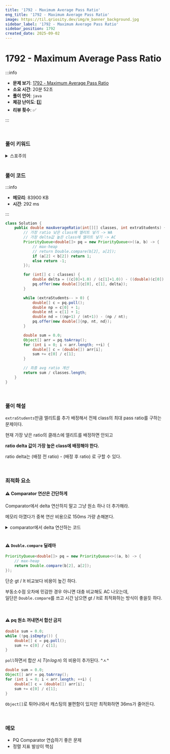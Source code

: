 ```yaml
---
title: '1792 - Maximum Average Pass Ratio'
eng_title: '1792 - Maximum Average Pass Ratio'
image: https://til.qriosity.dev/img/m_banner_background.jpg
sidebar_label: '1792 - Maximum Average Pass Ratio'
sidebar_position: 1792
created_date: 2025-09-02
---
```


# 1792 - Maximum Average Pass Ratio

:::info

- **문제 보기**: [1792 - Maximum Average Pass Ratio](https://leetcode.com/problems/maximum-average-pass-ratio)
- **소요 시간**: 20분 52초
- **풀이 언어**: `java`
- **체감 난이도**: 3️⃣
- **리뷰 횟수**: ✅

:::

<br />

### 풀이 키워드

<details>
<summary>스포주의</summary>

`자료구조` `힙` `그리디`

</details>

<br />

### 풀이 코드

:::info

- **메모리**: 83900 KB
- **시간**: 292 ms

:::

```java showLineNumbers
class Solution {
    public double maxAverageRatio(int[][] classes, int extraStudents) {
        // 가장 ratio 낮은 class에 엘리트 넣기 -> WA
        // 가장 delta값 높은 class에 엘리트 넣기 -> AC
        PriorityQueue<double[]> pq = new PriorityQueue<>((a, b) -> {
            // max-heap
            // return Double.compare(b[2], a[2]);
            if (a[2] < b[2]) return 1;
            else return -1;
        });

        for (int[] c : classes) {
            double delta = ((c[0]+1.0) / (c[1]+1.0)) - ((double)(c[0]) / c[1]);
            pq.offer(new double[]{c[0], c[1], delta});
        }

        while (extraStudents-- > 0) {
            double[] c = pq.poll();
            double np = c[0] + 1;
            double nt = c[1] + 1;
            double nd = ((np+1) / (nt+1)) - (np / nt);
            pq.offer(new double[]{np, nt, nd});
        }

        double sum = 0.0;
        Object[] arr = pq.toArray();
        for (int i = 0; i < arr.length; ++i) {
            double[] c = (double[]) arr[i];
            sum += c[0] / c[1];
        }

        // 최종 avg ratio 계산
        return sum / classes.length;
    }
}
```

<br />

### 풀이 해설

`extraStudents`만큼 엘리트를 추가 배정해서 전체 class의 최대 pass ratio를 구하는 문제이다.

현재 가장 낮은 ratio의 클래스에 엘리트를 배정하면 안되고

**ratio delta 값이 가장 높은 class에 배정해야 한다.**

ratio delta는 (배정 전 ratio) - (배정 후 ratio) 로 구할 수 있다.

<br />

### 최적화 요소

#### ⚠️ Comparator 연산은 간단하게

Comparator에서 delta 연산하지 말고 그냥 원소 하나 더 추가해라.

메모리 아꼈다가 중복 연산 비용으로 150ms 가량 손해본다.

<details>

<summary>comparator에서 delta 연산하는 코드</summary>

```java
class Solution {
    public double maxAverageRatio(int[][] classes, int extraStudents) {
        // 가장 ratio 낮은 class에 엘리트 넣기 -> WA
        // 가장 delta값 높은 class에 엘리트 넣기 -> AC
        PriorityQueue<double[]> pq = new PriorityQueue<>((a, b) -> {
            double da = (a[0]+1)/(a[1]+1) - a[0]/a[1];
            double db = (b[0]+1)/(b[1]+1) - b[0]/b[1];
            return Double.compare(db, da); // max-heap
        });

        for (int[] c : classes) {
            pq.offer(new double[]{c[0], c[1]});
        }

        while (extraStudents-- > 0) {
            double[] c = pq.poll();
            double nc0 = c[0] + 1;
            double nc1 = c[1] + 1;
            pq.offer(new double[]{nc0, nc1});
        }

        double sum = 0.0;
        while (!pq.isEmpty()) {
            double[] c = pq.poll();
            sum += c[0] / c[1];
        }

        // 최종 avg ratio 계산
        return sum / classes.length;
    }
}
```

</details>

<br />

#### ⚠️ `Double.compare` 딜레마

```java
PriorityQueue<double[]> pq = new PriorityQueue<>((a, b) -> {
    // max-heap
    return Double.compare(b[2], a[2]);
});
```

단순 gt / lt 비교보다 비용이 높긴 하다.

부동소수점 오차에 민감한 경우 아니면 대충 비교해도 AC 나오는데,<br />
일단은 `Double.compare`를 쓰고 시간 남으면 gt / lt로 최적화하는 방식이 좋을듯 하다.

<br />

#### ⚠️ pq 원소 꺼내면서 합산 금지

```java title="최적화 전 (끔찍)"
double sum = 0.0;
while (!pq.isEmpty()) {
    double[] c = pq.poll();
    sum += c[0] / c[1];
}
```

`poll`하면서 합산 시 $T(n\,log\,n)$ 의 비용이 추가된다. ^ㅅ^

```java title="최적화 후"
double sum = 0.0;
Object[] arr = pq.toArray();
for (int i = 0; i < arr.length; ++i) {
    double[] c = (double[]) arr[i];
    sum += c[0] / c[1];
}
```

`Object[]`로 튀어나와서 캐스팅의 불편함이 있지만 최적화하면 36ms가 줄어든다.

<br />

### 메모

- PQ Comparator 연습하기 좋은 문제
- 정렬 지표 발상이 핵심